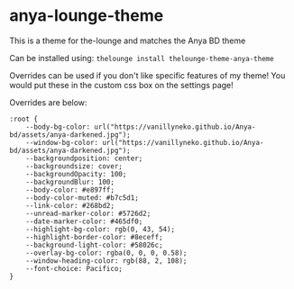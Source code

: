 # anya-lounge-theme
This is a theme for the-lounge and matches the Anya BD theme

Can be installed using: ```thelounge install thelounge-theme-anya-theme```

Overrides can be used if you don't like specific features of my theme! You would put these in the custom css box on the settings page!

Overrides are below:

```
:root {
    --body-bg-color: url("https://vanillyneko.github.io/Anya-bd/assets/anya-darkened.jpg");
    --window-bg-color: url("https://vanillyneko.github.io/Anya-bd/assets/anya-darkened.jpg");
    --backgroundposition: center;
    --backgroundsize: cover;
    --backgroundOpacity: 100;
    --backgroundBlur: 100;
    --body-color: #e897ff;
    --body-color-muted: #b7c5d1;
    --link-color: #268bd2;
    --unread-marker-color: #5726d2;
    --date-marker-color: #465df0;
    --highlight-bg-color: rgb(0, 43, 54);
    --highlight-border-color: #8eceff;
    --background-light-color: #58026c;
    --overlay-bg-color: rgba(0, 0, 0, 0.58);
    --window-heading-color: rgb(88, 2, 108);
    --font-choice: Pacifico;
}
```
